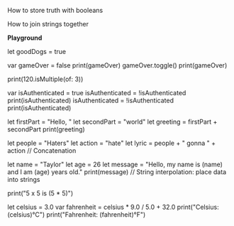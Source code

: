 How to store truth with booleans

How to join strings together

**Playground**

let goodDogs = true

var gameOver = false
print(gameOver)
gameOver.toggle()
print(gameOver)

print(120.isMultiple(of: 3))

var isAuthenticated = true
isAuthenticated = !isAuthenticated
print(isAuthenticated)
isAuthenticated = !isAuthenticated
print(isAuthenticated)

let firstPart = "Hello, "
let secondPart = "world"
let greeting = firstPart + secondPart
print(greeting)

let people = "Haters"
let action = "hate"
let lyric = people + " gonna " + action
// Concatenation

let name = "Taylor"
let age = 26
let message = "Hello, my name is \(name) and I am \(age) years old."
print(message)
// String interpolation: place data into strings

print("5 x 5 is \(5 * 5)")


let celsius = 3.0
var fahrenheit = celsius * 9.0 / 5.0 + 32.0
print("Celsius: \(celsius)°C")
print("Fahrenheit: \(fahrenheit)°F")
